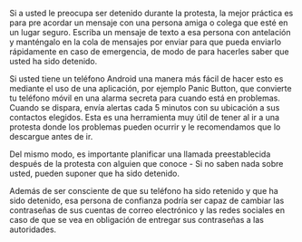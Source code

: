[Title]: # (Planificación)
[Difficulty]: # (Avanzado)
[Order]: # (2)

Si a usted le preocupa ser detenido durante la protesta, la mejor práctica es para pre acordar un mensaje con una persona amiga o colega que esté en un lugar seguro. Escriba un mensaje de texto a esa persona con antelación y manténgalo en la cola de mensajes por enviar para que pueda enviarlo rápidamente en caso de emergencia, de modo de para hacerles saber que usted ha sido detenido.

Si usted tiene un teléfono Android una manera más fácil de hacer esto es mediante el uso de una aplicación, por ejemplo Panic Button, que convierte tu teléfono móvil en una alarma secreta para cuando está en problemas. Cuando se dispara, envía alertas cada 5 minutos con su ubicación a sus contactos elegidos. Esta es una herramienta muy útil de tener al ir a una protesta donde los problemas pueden ocurrir y le recomendamos que lo descargue antes de ir.

Del mismo modo, es importante planificar una llamada preestablecida después de la protesta con alguien que conoce - Si no saben nada sobre usted, pueden suponer que ha sido detenido.

Además de ser consciente de que su teléfono ha sido retenido y que ha sido detenido, esa persona de confianza podría ser capaz de cambiar las contraseñas de sus cuentas de correo electrónico y las redes sociales en caso de que se vea en obligación de entregar sus contraseñas a las autoridades.
